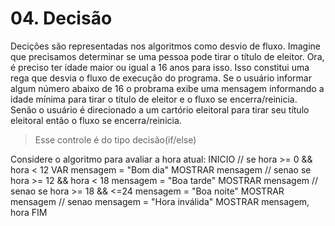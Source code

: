 # 04. Decisão

Decições são representadas nos algoritmos como desvio de fluxo.
Imagine que precisamos determinar se uma pessoa pode tirar o título de eleitor.
Ora, é preciso ter idade maior ou igual a 16 anos para isso.
Isso constitui uma rega que desvia o fluxo de execução do programa.
Se o usuário informar algum número abaixo de 16 o probrama exibe uma mensagem
informando a idade mínima para tirar o título de eleitor e o fluxo se encerra/reinicia.
Senão o usuário é direcionado a um cartório eleitoral para tirar seu título eleitoral 
então o fluxo se encerra/reinicia.
> Esse controle é do tipo decisão(if/else)

Considere o algoritmo para avaliar a hora atual:
INICIO
  // se hora >= 0 && hora < 12
  VAR mensagem = "Bom dia"
  MOSTRAR mensagem
  // senao se hora >= 12 && hora < 18
  mensagem = "Boa tarde"
  MOSTRAR mensagem
  // senao se hora >= 18 && <=24
  mensagem = "Boa noite"
  MOSTRAR mensagem
  // senao
  mensagem = "Hora inválida"
  MOSTRAR mensagem, hora
FIM
